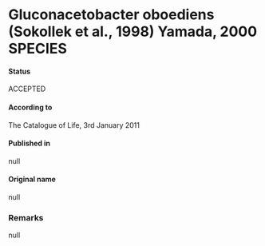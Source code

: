 # Gluconacetobacter oboediens (Sokollek et al., 1998) Yamada, 2000 SPECIES

#### Status
ACCEPTED

#### According to
The Catalogue of Life, 3rd January 2011

#### Published in
null

#### Original name
null

### Remarks
null